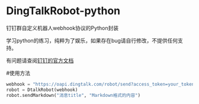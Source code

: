# DingTalkRobot-python
钉钉群自定义机器人webhook协议的Python封装

学习python的练习，纯粹为了娱乐，如果存在bug请自行修改，不提供任何支持。

有问题请查阅[钉钉的官方文档](https://open-doc.dingtalk.com/docs/doc.htm?spm=a219a.7629140.0.0.z5MWoh&treeId=257&articleId=105735&docType=1)

#使用方法
```python
webhook = "https://oapi.dingtalk.com/robot/send?access_token=your_token"
robot = DtalkRobot(webhook)
robot.sendMarkdown("消息title", "Markdown格式的内容")
```
